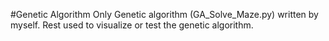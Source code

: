 #Genetic Algorithm
Only Genetic algorithm (GA_Solve_Maze.py) written by myself. Rest used to visualize or test the genetic algorithm.